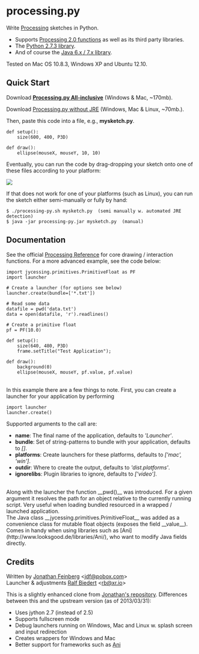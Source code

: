# processing.py #

Write [Processing](http://processing.org) sketches in Python. 

  * Supports [Processing 2.0 functions](http://processing.org/reference/) as well as its third party libraries.
  * The [Python 2.7.3 library](http://docs.python.org/2/library/).
  * And of course the [Java 6.x / 7.x library](http://docs.oracle.com/javase/6/docs/api/).

Tested on Mac OS 10.8.3, Windows XP and Ubuntu 12.10.

## Quick Start ##

Download __[Processing.py All-inclusive](http://s.xr.io/processing.py/latest.zip)__ (Windows & Mac, ~170mb). 

Download [Processing.py without JRE](http://s.xr.io/processing.py/latest.nojre.zip)  (Windows, Mac & Linux, ~70mb.).


Then, paste this code into a file, e.g., __mysketch.py__.

	def setup():
	    size(600, 400, P3D)
	
	def draw():	   
	    ellipse(mouseX, mouseY, 10, 10)


Eventually, you can run the code by drag-dropping your sketch onto one of these files according to your platform:

<img src="http://s.xr.io/processing.py/howtolaunch.jpg"/>

If that does not work for one of your platforms (such as Linux), you can run the sketch either semi-manually or fully by hand:
    
    $ ./processing-py.sh mysketch.py  (semi manually w. automated JRE detection)
	$ java -jar processing-py.jar mysketch.py  (manual)

## Documentation ##

See the official [Processing Reference](http://processing.org/reference/) for core drawing / interaction functions. For a more advanced example, see the code below:



	import jycessing.primitives.PrimitiveFloat as PF
	import launcher

	# Create a launcher (for options see below)
	launcher.create(bundle=['*.txt'])

	# Read some data 
	datafile = pwd('data.txt')
	data = open(datafile, 'r').readlines()

	# Create a primitive float
	pf = PF(10.0)

	def setup():	
		size(640, 480, P3D)	
		frame.setTitle("Test Application");
		
	def draw():
		background(0)
		ellipse(mouseX, mouseY, pf.value, pf.value)



<br/>
In this example there are a few things to note. First, you can create a launcher for your application by performing 

	import launcher
	launcher.create()


Supported arguments to the call are:

  * __name__: The final name of the application, defaults to _'Launcher'_.
  * __bundle__: Set of string-patterns to bundle with your application, defaults to _[]_.
  * __platforms__: Create launchers for these platforms, defaults to _['mac', 'win']_. 
  * __outdir__: Where to create the output, defaults to _'dist.platforms'_. 
  * __ignorelibs__: Plugin libraries to ignore, defaults to _['*video*']_.


<br/>
Along with the launcher the function __pwd()__ was introduced. For a given argument it resolves the path for an object relative to the currently running script. Very useful when loading bundled resourced in a wrapped / launched application.  

<br/>
The Java class __jycessing.primitives.PrimitiveFloat__ was added as a convenience class for mutable float objects (exposes the field __value__). Comes in handy when using libraries such as [Ani](http://www.looksgood.de/libraries/Ani/), who want to modify Java fields directly.


## Credits ##

Written by [Jonathan Feinberg](http://mrfeinberg.com) &lt;[jdf@pobox.com](mailto:jdf@pobox.com)&gt;   
Launcher & adjustments [Ralf Biedert](http://xr.io) &lt;[rb@xr.io](mailto:rb@xr.io)&gt;  

This is a slightly enhanced clone from [Jonathan's repository](https://github.com/jdf/processing.py). Differences between this and the upstream version (as of 2013/03/31):
  * Uses jython 2.7 (instead of 2.5)
  * Supports fullscreen mode
  * Debug launchers running on Windows, Mac and Linux w. splash screen and input redirection
  * Creates wrappers for Windows and Mac
  * Better support for frameworks such as [Ani](http://www.looksgood.de/libraries/Ani/)
  


